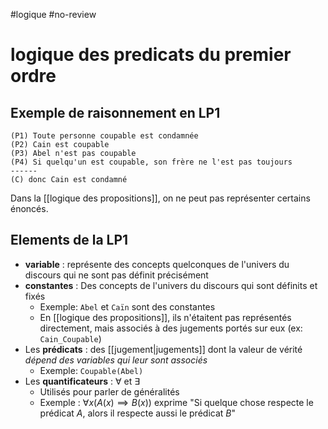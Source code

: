 #logique #no-review 
# logique des predicats du premier ordre

## Exemple de raisonnement en LP1
```
(P1) Toute personne coupable est condamnée
(P2) Cain est coupable
(P3) Abel n'est pas coupable
(P4) Si quelqu'un est coupable, son frère ne l'est pas toujours
------
(C) donc Cain est condamné
```

Dans la [[logique des propositions]], on ne peut pas représenter certains énoncés.



## Elements de la LP1
 - **variable** : représente des concepts quelconques de l'univers du discours qui ne sont pas définit précisément
 - **constantes** : Des concepts de l'univers du discours qui sont définits et fixés
     - Exemple: `Abel` et `Caïn` sont des constantes
     - En [[logique des propositions]], ils n'étaitent pas représentés directement, mais associés à des jugements portés sur eux (ex: `Cain_Coupable`)
 - Les **prédicats** : des [[jugement|jugements]] dont la valeur de vérité _dépend des variables qui leur sont associés_
     - Exemple: `Coupable(Abel)`
 - Les **quantificateurs** : $\forall$ et $\exists$ 
     - Utilisés pour parler de généralités
     - Exemple : $\forall x (A(x) \implies B(x))$ exprime "Si quelque chose respecte le prédicat $A$, alors il respecte aussi le prédicat $B$"


